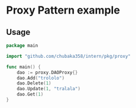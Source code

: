 # Proxy Pattern example

## Usage
```go
package main

import "github.com/chubaka358/intern/pkg/proxy"

func main() {
	dao := proxy.DAOProxy{}
	dao.Add("trololo")
	dao.Delete(1)
	dao.Update(1, "tralala")
	dao.Get(1)
}
```
